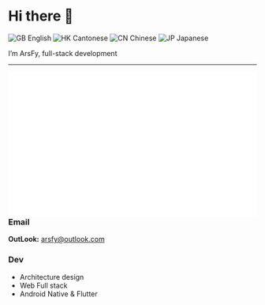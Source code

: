 # Hi there 👋

![GB](https://flagcdn.com/w20/gb.png) English  ![HK](https://flagcdn.com/w20/hk.png) Cantonese  ![CN](https://flagcdn.com/w20/cn.png) Chinese ![JP](https://flagcdn.com/w20/jp.png) Japanese 

I’m ArsFy, full-stack development

-----

<img title="ArsFy's GitHub stats" src="https://github.com/ArsFy/github-stats/blob/master/generated/overview.svg" align="right" />

### Email
**OutLook:** [arsfy@outlook.com](mailto:arsfy@outlook.com) 

### Dev
- Architecture design
- Web Full stack
- Android Native & Flutter
